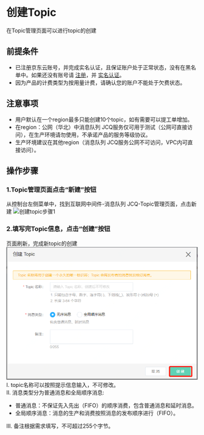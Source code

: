 # 创建Topic
  在Topic管理页面可以进行topic的创建

## 前提条件
- 已注册京东云账号，并完成实名认证，且保证账户处于正常状态，没有在黑名单中。如果还没有账号请 [注册](https://accounts.jdcloud.com/p/regPage?source=jdcloud%26ReturnUrl=%2f%2fuc.jdcloud.com%2fpassport%2fcomplete%3freturnUrl%3dhttp%3A%2F%2Fuc.jdcloud.com%2Fredirect%2FloginRouter%3FreturnUrl%3Dhttps%253A%252F%252Fwww.jdcloud.com%252Fhelp%252Fdetail%252F734%252FisCatalog%252F1)，并 [实名认证](https://uc.jdcloud.com/account/certify)。
- 因为产品的计费类型为按用量计费，请确认您的账户不能处于欠费状态。

## 注意事项
- 用户默认在一个region最多只能创建10个topic，如有需要可以提工单增加。
- 在region：公网（华北）中消息队列 JCQ服务仅可用于测试（公网可直接访问），在生产环境请勿使用，不承诺产品的服务等级协议。
- 生产环境建议在其他region（消息队列 JCQ服务公网不可访问，VPC内可直接访问）。


## 操作步骤
### 1.Topic管理页面点击“新建”按钮

从控制台左侧菜单中，找到互联网中间件-消息队列 JCQ-Topic管理页面，点击新建
 ![创建topic步骤1](../../../../../edit/image/Internet-Middleware/Message-Queue/创建topic-01.PNG)

### 2.填写完Topic信息，点击“创建”按钮

页面刷新，完成新topic的创建
 ![创建topic步骤2](../../../../../image/Internet-Middleware/Message-Queue/创建topic-02.png)  
I. topic名称可以按照提示信息输入，不可修改。  
II. 消息类型分为普通消息和全局顺序消息:  

- 普通消息：不保证先入先出（FIFO）的顺序消费，包含普通消息和延时消息。
- 全局顺序消息：消息的生产和消费按照消息的发布顺序进行（FIFO）。  

III. 备注根据需求填写，不可超过255个字节。
